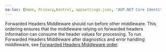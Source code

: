 ```yaml
---
no-loc: [Home, Privacy,Kestrel, appsettings.json, "ASP.NET Core Identity", cookie, Cookie, Blazor, "Blazor Server", "Blazor WebAssembly", "Identity", "Let's Encrypt", Razor, SignalR]
---
```

Forwarded Headers Middleware should run before other middleware. This ordering ensures that the middleware relying on forwarded headers information can consume the header values for processing. To run Forwarded Headers Middleware after diagnostics and error handling middleware, see [Forwarded Headers Middleware order](xref:host-and-deploy/proxy-load-balancer#fhmo).